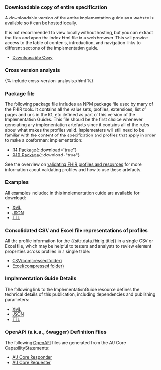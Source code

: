 
### Downloadable copy of entire specification

A downloadable version of the entire implementation guide as a website is available so it can be hosted locally.

It is not recommended to view locally without hosting, but you can extract the files and open the index.html file in a web browser. This will provide access to the table of contents, introduction, and navigation links to different sections of the implementation guide.

- [Downloadable Copy](full-ig.zip)

### Cross version analysis 
{% include cross-version-analysis.xhtml %}

### Package file

The following package file includes an NPM package file used by many of the FHIR tools.  It contains all the value sets, profiles, extensions, list of pages and urls in the IG, etc defined as part of this version of the Implementation Guides. This file should be the first choice whenever generating any implementation artefacts since it contains all of the rules about what makes the profiles valid. Implementers will still need to be familiar with the content of the specification and profiles that apply in order to make a conformant implementation:

- [R4 Package](package.tgz){::download="true"}
- [R4B Package](package.r4b.tgz){::download="true"}

See the overview on [validating FHIR profiles and resources](http://hl7.org/fhir/R4/validation.html) for more information about validating profiles and how to use these artefacts.

### Examples 

All examples included in this implementation guide are available for download:

- [XML](examples.xml.zip)
- [JSON](examples.json.zip)
- [TTL](examples.ttl.zip)

### Consolidated CSV and Excel file representations of profiles 

All the profile information for the {{site.data.fhir.ig.title}} in a single CSV or Excel file, which may be helpful to testers and analysts to review element properties across profiles in a single table:

- [CSV(compressed folder)](csvs.zip)
- [Excel(compressed folder)](excels.zip)

### Implementation Guide Details

The following link to the ImplementationGuide resource defines the technical details of this publication, including dependencies and publishing parameters:

- [XML](ImplementationGuide-hl7.fhir.au.core.xml) 
- [JSON](ImplementationGuide-hl7.fhir.au.core.json)
- [TTL](ImplementationGuide-hl7.fhir.au.core.ttl)

### OpenAPI (a.k.a., Swagger) Definition Files

 The following [OpenAPI](https://www.openapis.org/) files are generated from the AU Core CapabilityStatements:

- [AU Core Responder](au-core-responder.openapi.json)
- [AU Core Requester](au-core-requester.openapi.json)